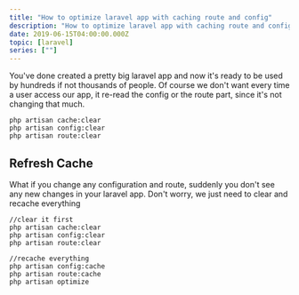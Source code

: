 ```yaml
---
title: "How to optimize laravel app with caching route and config"
description: "How to optimize laravel app with caching route and config. All it's done by simple one-line command"
date: 2019-06-15T04:00:00.000Z
topic: [laravel]
series: [""]
---
```

You've done created a pretty big laravel app and now it's ready to be used by hundreds if not thousands of people. Of course we don't want every time a user access our app, it re-read the config or the route part, since it's not changing that much.

```
php artisan cache:clear  
php artisan config:clear  
php artisan route:clear  
```

## Refresh Cache
What if you change any configuration and route, suddenly you don't see any new changes in your laravel app. Don't worry, we just need to clear and recache everything

```
//clear it first  
php artisan cache:clear  
php artisan config:clear  
php artisan route:clear

//recache everything  
php artisan config:cache  
php artisan route:cache  
php artisan optimize  
```


